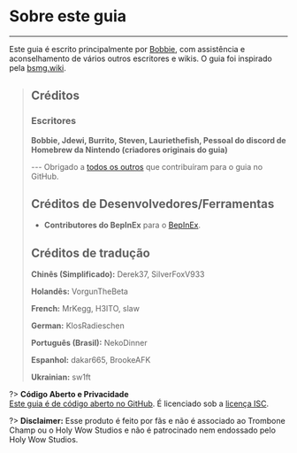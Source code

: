 # Sobre este guia
---
Este guia é escrito principalmente por [Bobbie](https://twitter.com/VRBobbie), com assistência e aconselhamento de vários outros escritores e wikis. O guia foi inspirado pela [bsmg.wiki](https://bsmg.wiki).

> ## Créditos
> 
> ### Escritores
> 
> **Bobbie, Jdewi, Burrito, Steven, Lauriethefish, Pessoal do discord de Homebrew da Nintendo (criadores originais do guia)**
> 
> --- Obrigado a [todos os outros](https://github.com/tc-mods/TromboneChampModdingWiki/graphs/contributors) que contribuíram para o guia no GitHub.
>
> ## Créditos de Desenvolvedores/Ferramentas
> 
> - **Contributores do BepInEx** para o [BepInEx](https://github.com/BepInEx/BepInEx).
>
> ## Créditos de tradução
> 
> **Chinês (Simplificado):** Derek37, SilverFoxV933
> 
> **Holandês:** VorgunTheBeta
> 
> **French:** MrKegg, H3ITO, slaw
> 
> **German:** KlosRadieschen
> 
> **Português (Brasil):** NekoDinner
> 
> **Espanhol:** dakar665, BrookeAFK
> 
> **Ukrainian:** sw1ft

?> **Código Aberto e Privacidade**  
[Este guia é de código aberto no GitHub](https://github.com/tc-mods/TromboneChampModdingWiki). É licenciado sob a [licença ISC](https://github.com/tc-mods/TromboneChampModdingWiki/blob/master/LICENSE.md).

?> **Disclaimer:** Esse produto é feito por fãs e não é associado ao Trombone Champ ou o Holy Wow Studios e não é patrocinado nem endossado pelo Holy Wow Studios.